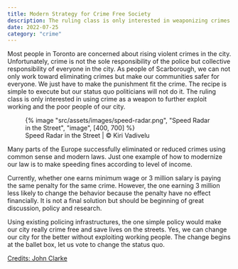 ```yaml
---
title: Modern Strategy for Crime Free Society
description: The ruling class is only interested in weaponizing crimes to further exploit working and the poor in the city
date: 2022-07-25
category: "crime"
---
```


Most people in Toronto are concerned about rising violent crimes in the city. Unfortunately, crime is not the sole responsibility of the police but collective responsibility of everyone in the city. As people of Scarborough, we can not only work toward eliminating crimes but make our communities safer for everyone. We just have to make the punishment fit the crime. The recipe is simple to execute but our status quo politicians will not do it. The ruling class is only interested in using crime as a weapon to further exploit working and the poor people of our city.

<!-- excerpt -->

<figure>
{% image "src/assets/images/speed-radar.png", "Speed Radar in the Street", "image", [400, 700] %}
<figcaption>Speed Radar in the Street | © Kiri Vadivelu</figcaption>
</figure>

Many parts of the Europe successfully eliminated or reduced crimes using common sense and modern laws. Just one example of how to modernize our law is to make speeding fines according to level of income.

Currently, whether one earns minimum wage or 3 million salary is paying the same penalty for the same crime. However, the one earning 3 million less likely to change the behavior because the penalty have no effect financially. It is not a final solution but should be beginning of great discussion, policy and research.

Using existing policing infrastructures, the one simple policy would make our city really crime free and save lives on the streets. Yes, we can change our city for the better without exploiting working people. The change begins at the ballet box, let us vote to change the status quo.

[Credits: John Clarke](https://www.facebook.com/john.clarke.771282)
